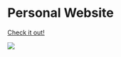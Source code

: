 # Personal Website

<a href="https://jackyangofficial.github.io">Check it out!</a>

![](images/readme.png)
